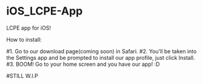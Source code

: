 # iOS_LCPE-App
LCPE app for iOS!


How to install:

#1.
Go to our download page(coming soon) in Safari.
#2.
You'll be taken into the Settings app and be prompted to install our app profile, just click Install.
#3.
BOOM! Go to your home screen and you have our app! :D


#STILL W.I.P
